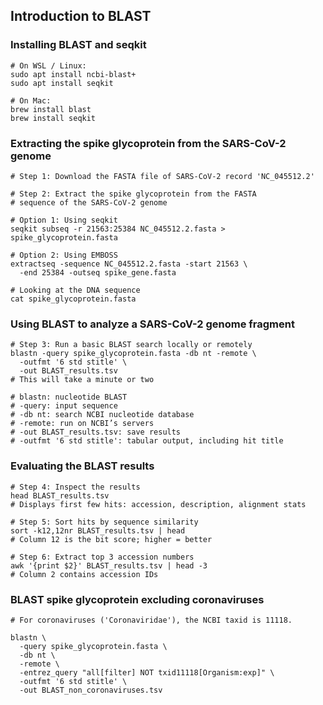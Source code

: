## Introduction to BLAST

### Installing BLAST and seqkit
```
# On WSL / Linux:
sudo apt install ncbi-blast+
sudo apt install seqkit

# On Mac:
brew install blast
brew install seqkit
```


### Extracting the spike glycoprotein from the SARS-CoV-2 genome
```
# Step 1: Download the FASTA file of SARS-CoV-2 record 'NC_045512.2'

# Step 2: Extract the spike glycoprotein from the FASTA 
# sequence of the SARS-CoV-2 genome

# Option 1: Using seqkit
seqkit subseq -r 21563:25384 NC_045512.2.fasta > spike_glycoprotein.fasta

# Option 2: Using EMBOSS
extractseq -sequence NC_045512.2.fasta -start 21563 \
  -end 25384 -outseq spike_gene.fasta

# Looking at the DNA sequence
cat spike_glycoprotein.fasta
```


### Using BLAST to analyze a SARS-CoV-2 genome fragment
```
# Step 3: Run a basic BLAST search locally or remotely
blastn -query spike_glycoprotein.fasta -db nt -remote \
  -outfmt '6 std stitle' \
  -out BLAST_results.tsv
# This will take a minute or two

# blastn: nucleotide BLAST
# -query: input sequence
# -db nt: search NCBI nucleotide database
# -remote: run on NCBI’s servers
# -out BLAST_results.tsv: save results
# -outfmt '6 std stitle': tabular output, including hit title
```


### Evaluating the BLAST results
```
# Step 4: Inspect the results
head BLAST_results.tsv
# Displays first few hits: accession, description, alignment stats

# Step 5: Sort hits by sequence similarity
sort -k12,12nr BLAST_results.tsv | head
# Column 12 is the bit score; higher = better

# Step 6: Extract top 3 accession numbers
awk '{print $2}' BLAST_results.tsv | head -3
# Column 2 contains accession IDs
```


### BLAST spike glycoprotein excluding coronaviruses
```
# For coronaviruses ('Coronaviridae'), the NCBI taxid is 11118.

blastn \
  -query spike_glycoprotein.fasta \
  -db nt \
  -remote \
  -entrez_query "all[filter] NOT txid11118[Organism:exp]" \
  -outfmt '6 std stitle' \
  -out BLAST_non_coronaviruses.tsv
```
